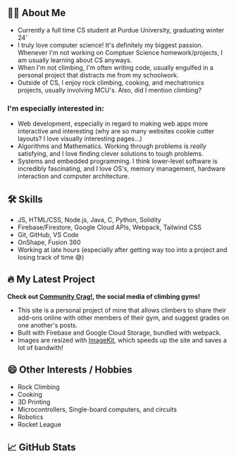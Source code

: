 ## 🙋‍♂️  About Me
- Currently a full time CS student at Purdue University, graduating winter 24'
- I truly love computer science! It's definitely my biggest passion. Whenever I'm not working on Comptuer Science homework/projects, I am usually learning about CS anyways.
- When I'm not climbing, I'm often writing code, usually engulfed in a personal project that distracts me from my schoolwork.
- Outside of CS, I enjoy rock climbing, cooking, and mechatronics projects, usually involving MCU's. Also, did I mention climbing?
### I'm especially interested in:
  - Web development, especially in regard to making web apps more interactive and interesting (why are so many websites cookie cutter layouts? I love visually interesting pages...)
  - Algorithms and Mathematics. Working through problems is *really* satisfying, and I love finding clever solutions to tough problems.
  - Systems and embedded programming. I think lower-level software is incredibly fascinating, and I love OS's, memory management, hardware interaction and computer architecture.

## 🛠️ Skills
- JS, HTML/CSS, Node.js, Java, C, Python, Solidity
- Firebase/Firestore, Google Cloud APIs, Webpack, Tailwind CSS
- Git, GitHub, VS Code
- OnShape, Fusion 360
- Working at late hours (especially after getting way too into a project and losing track of time 😅)

## 🔥 My Latest Project
**Check out [**Community Crag!**](https://communitycrag.com), the social media of climbing gyms!**
- This site is a personal project of mine that allows
climbers to share their add-ons online with other members of their gym, and suggest grades on one another's posts.
- Built with Firebase and Google Cloud Storage, bundled with webpack.
- Images are resized with [ImageKit](https://imagekit.io), which speeds up the site and saves a lot of bandwith!

## 😄 Other Interests / Hobbies
- Rock Climbing
- Cooking
- 3D Printing
- Microcontrollers, Single-board computers, and circuits
- Robotics
- Rocket League

## 📈  GitHub Stats
